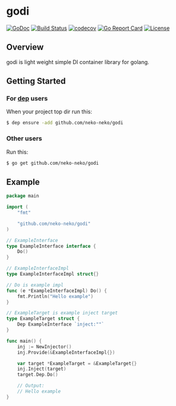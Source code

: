# godi
[![GoDoc](https://godoc.org/github.com/neko-neko/godi?status.svg)](https://godoc.org/github.com/neko-neko/godi)
[![Build Status](https://travis-ci.org/neko-neko/godi.svg?branch=master)](https://travis-ci.org/neko-neko/godi)
[![codecov](https://codecov.io/gh/neko-neko/godi/branch/master/graph/badge.svg)](https://codecov.io/gh/neko-neko/godi)
[![Go Report Card](https://goreportcard.com/badge/github.com/neko-neko/godi)](https://goreportcard.com/report/github.com/neko-neko/godi)
[![License](http://img.shields.io/badge/license-mit-blue.svg?style=flat-square)](https://raw.githubusercontent.com/neko-neko/godi/master/LICENSE)

## Overview
godi is light weight simple DI container library for golang.  

## Getting Started
### For [dep](https://github.com/golang/dep) users
When your project top dir run this:  
```bash
$ dep ensure -add github.com/neko-neko/godi
```

### Other users
Run this:  
```bash
$ go get github.com/neko-neko/godi
```

## Example
```go
package main

import (
	"fmt"

	"github.com/neko-neko/godi"
)

// ExampleInterface
type ExampleInterface interface {
	Do()
}

// ExampleInterfaceImpl
type ExampleInterfaceImpl struct{}

// Do is example impl
func (e *ExampleInterfaceImpl) Do() {
	fmt.Println("Hello example")
}

// ExampleTarget is example inject target
type ExampleTarget struct {
	Dep ExampleInterface `inject:""`
}

func main() {
	inj := NewInjector()
	inj.Provide(&ExampleInterfaceImpl{})

	var target *ExampleTarget = &ExampleTarget{}
	inj.Inject(target)
	target.Dep.Do()

	// Output:
	// Hello example
}
```
